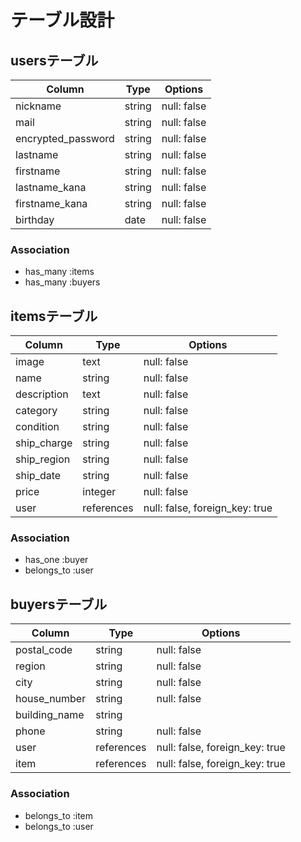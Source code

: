 # テーブル設計

## usersテーブル

| Column              | Type   | Options     |
| ------              | ------ | ----------- |
| nickname            | string | null: false |
| mail                | string | null: false |
| encrypted_password  | string | null: false |
| lastname            | string | null: false |
| firstname           | string | null: false |
| lastname_kana       | string | null: false |
| firstname_kana      | string | null: false |
| birthday            | date   | null: false |


### Association
- has_many :items
- has_many :buyers


## itemsテーブル

| Column      | Type       | Options                        |
| ----------- | ---------- | ------------------------------ |
| image       | text       | null: false                    |
| name        | string     | null: false                    |
| description | text       | null: false                    |
| category    | string     | null: false                    |
| condition   | string     | null: false                    |
| ship_charge | string     | null: false                    |
| ship_region | string     | null: false                    |
| ship_date   | string     | null: false                    |
| price       | integer    | null: false                    |
| user        | references | null: false, foreign_key: true |


### Association
- has_one :buyer
- belongs_to :user


## buyersテーブル

| Column        | Type       | Options                        |
| ------------- | ---------- | ------------------------------ |
| postal_code   | string     | null: false                    |
| region        | string     | null: false                    |
| city          | string     | null: false                    |
| house_number  | string     | null: false                    |
| building_name | string     |                                |
| phone         | string     | null: false                    |
| user          | references | null: false, foreign_key: true |
| item          | references | null: false, foreign_key: true |


### Association
- belongs_to :item
- belongs_to :user
